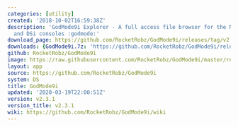 ```yaml
---
categories: [utility]
created: '2018-10-02T16:59:38Z'
description: 'GodMode9i Explorer - A full access file browser for the Nintendo DS
  and DSi consoles :godmode:'
download_page: https://github.com/RocketRobz/GodMode9i/releases/tag/v2.3.1
downloads: {GodMode9i.7z: 'https://github.com/RocketRobz/GodMode9i/releases/download/v2.3.1/GodMode9i.7z'}
github: RocketRobz/GodMode9i
image: https://raw.githubusercontent.com/RocketRobz/GodMode9i/master/resources/logo2.png
layout: app
source: https://github.com/RocketRobz/GodMode9i
system: DS
title: GodMode9i
updated: '2020-03-19T22:00:51Z'
version: v2.3.1
version_title: v2.3.1
wiki: https://github.com/RocketRobz/GodMode9i/wiki
---
```

